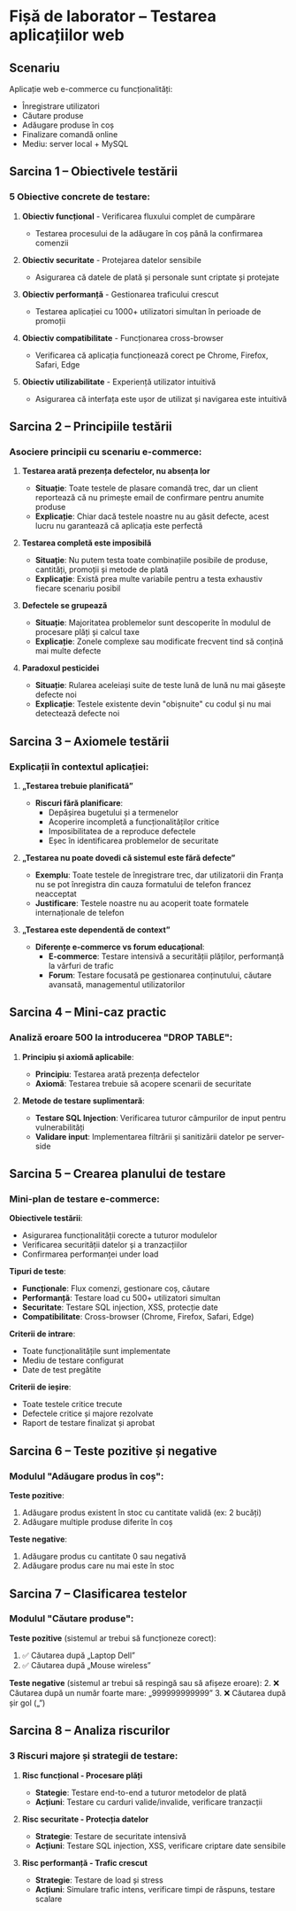 # Fișă de laborator – Testarea aplicațiilor web

## Scenariu
Aplicație web e-commerce cu funcționalități:
- Înregistrare utilizatori
- Căutare produse
- Adăugare produse în coș
- Finalizare comandă online
- Mediu: server local + MySQL

## Sarcina 1 – Obiectivele testării

### 5 Obiective concrete de testare:

1. **Obiectiv funcțional** - Verificarea fluxului complet de cumpărare
   - Testarea procesului de la adăugare în coș până la confirmarea comenzii

2. **Obiectiv securitate** - Protejarea datelor sensibile
   - Asigurarea că datele de plată și personale sunt criptate și protejate

3. **Obiectiv performanță** - Gestionarea traficului crescut
   - Testarea aplicației cu 1000+ utilizatori simultan în perioade de promoții

4. **Obiectiv compatibilitate** - Funcționarea cross-browser
   - Verificarea că aplicația funcționează corect pe Chrome, Firefox, Safari, Edge

5. **Obiectiv utilizabilitate** - Experiență utilizator intuitivă
   - Asigurarea că interfața este ușor de utilizat și navigarea este intuitivă

## Sarcina 2 – Principiile testării

### Asociere principii cu scenariu e-commerce:

1. **Testarea arată prezența defectelor, nu absența lor**
   - **Situație**: Toate testele de plasare comandă trec, dar un client reportează că nu primește email de confirmare pentru anumite produse
   - **Explicație**: Chiar dacă testele noastre nu au găsit defecte, acest lucru nu garantează că aplicația este perfectă

2. **Testarea completă este imposibilă**
   - **Situație**: Nu putem testa toate combinațiile posibile de produse, cantități, promoții și metode de plată
   - **Explicație**: Există prea multe variabile pentru a testa exhaustiv fiecare scenariu posibil

3. **Defectele se grupează**
   - **Situație**: Majoritatea problemelor sunt descoperite în modulul de procesare plăți și calcul taxe
   - **Explicație**: Zonele complexe sau modificate frecvent tind să conțină mai multe defecte

4. **Paradoxul pesticidei**
   - **Situație**: Rularea aceleiași suite de teste lună de lună nu mai găsește defecte noi
   - **Explicație**: Testele existente devin "obișnuite" cu codul și nu mai detectează defecte noi

## Sarcina 3 – Axiomele testării

### Explicații în contextul aplicației:

1. **„Testarea trebuie planificată”**
   - **Riscuri fără planificare**:
     - Depășirea bugetului și a termenelor
     - Acoperire incompletă a funcționalităților critice
     - Imposibilitatea de a reproduce defectele
     - Eșec în identificarea problemelor de securitate

2. **„Testarea nu poate dovedi că sistemul este fără defecte”**
   - **Exemplu**: Toate testele de înregistrare trec, dar utilizatorii din Franța nu se pot înregistra din cauza formatului de telefon francez neacceptat
   - **Justificare**: Testele noastre nu au acoperit toate formatele internaționale de telefon

3. **„Testarea este dependentă de context”**
   - **Diferențe e-commerce vs forum educațional**:
     - **E-commerce**: Testare intensivă a securității plăților, performanță la vârfuri de trafic
     - **Forum**: Testare focusată pe gestionarea conținutului, căutare avansată, managementul utilizatorilor

## Sarcina 4 – Mini-caz practic

### Analiză eroare 500 la introducerea "DROP TABLE":

1. **Principiu și axiomă aplicabile**:
   - **Principiu**: Testarea arată prezența defectelor
   - **Axiomă**: Testarea trebuie să acopere scenarii de securitate

2. **Metode de testare suplimentară**:
   - **Testare SQL Injection**: Verificarea tuturor câmpurilor de input pentru vulnerabilități
   - **Validare input**: Implementarea filtrării și sanitizării datelor pe server-side

## Sarcina 5 – Crearea planului de testare

### Mini-plan de testare e-commerce:

**Obiectivele testării**:
- Asigurarea funcționalității corecte a tuturor modulelor
- Verificarea securității datelor și a tranzacțiilor
- Confirmarea performanței under load

**Tipuri de teste**:
- **Funcționale**: Flux comenzi, gestionare coș, căutare
- **Performanță**: Testare load cu 500+ utilizatori simultan
- **Securitate**: Testare SQL injection, XSS, protecție date
- **Compatibilitate**: Cross-browser (Chrome, Firefox, Safari, Edge)

**Criterii de intrare**:
- Toate funcționalitățile sunt implementate
- Mediu de testare configurat
- Date de test pregătite

**Criterii de ieșire**:
- Toate testele critice trecute
- Defectele critice și majore rezolvate
- Raport de testare finalizat și aprobat

## Sarcina 6 – Teste pozitive și negative

### Modulul "Adăugare produs în coș":

**Teste pozitive**:
1. Adăugare produs existent în stoc cu cantitate validă (ex: 2 bucăți)
2. Adăugare multiple produse diferite în coș

**Teste negative**:
1. Adăugare produs cu cantitate 0 sau negativă
2. Adăugare produs care nu mai este în stoc

## Sarcina 7 – Clasificarea testelor

### Modulul "Căutare produse":

**Teste pozitive** (sistemul ar trebui să funcționeze corect):
1. ✅ Căutarea după „Laptop Dell”
4. ✅ Căutarea după „Mouse wireless”

**Teste negative** (sistemul ar trebui să respingă sau să afișeze eroare):
2. ❌ Căutarea după un număr foarte mare: „999999999999”
3. ❌ Căutarea după șir gol („”)

## Sarcina 8 – Analiza riscurilor

### 3 Riscuri majore și strategii de testare:

1. **Risc funcțional - Procesare plăți**
   - **Stategie**: Testare end-to-end a tuturor metodelor de plată
   - **Acțiuni**: Testare cu carduri valide/invalide, verificare tranzacții

2. **Risc securitate - Protecția datelor**
   - **Strategie**: Testare de securitate intensivă
   - **Acțiuni**: Testare SQL injection, XSS, verificare criptare date sensibile

3. **Risc performanță - Trafic crescut**
   - **Strategie**: Testare de load și stress
   - **Acțiuni**: Simulare trafic intens, verificare timpi de răspuns, testare scalare

